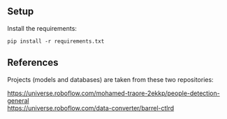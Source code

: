 ## Setup

Install the requirements:

`pip install -r requirements.txt`

## References
Projects (models and databases) are taken from these two repositories: 

https://universe.roboflow.com/mohamed-traore-2ekkp/people-detection-general  
https://universe.roboflow.com/data-converter/barrel-ctlrd
